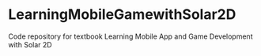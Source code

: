 # LearningMobileGamewithSolar2D
Code repository for textbook Learning Mobile App and Game Development with Solar 2D
